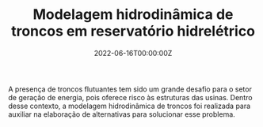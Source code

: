 ﻿---
date: "2022-06-16T00:00:00Z"
external_link: ""
image:
  caption: 
  focal_point: "Center"
  placement: 1

summary: 
tags:
- Modelagem Hidrodinâmica
- Delft3D
- Lactec
title: Modelagem hidrodinâmica de troncos em reservatório hidrelétrico
url_code: ""
url_pdf: ""
url_slides: ""
url_video: ""


show_date: false
share: false
profile: true
pager: false
---

### 

A presença de troncos flutuantes tem sido um grande desafio para o setor de geração de energia, pois oferece risco às estruturas das usinas. Dentro desse contexto, a modelagem hidrodinâmica de troncos foi realizada para auxiliar na elaboração de alternativas para solucionar esse problema.



